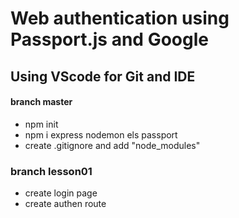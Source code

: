 # Web authentication using Passport.js and Google
## Using VScode for Git and IDE

#### branch master
* npm init
* npm i express nodemon els passport
* create .gitignore and add "node_modules"

### branch lesson01
* create login page
* create authen route